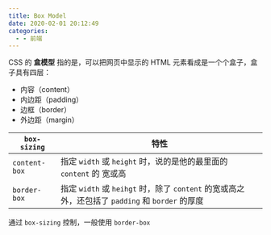 ```yaml
---
title: Box Model
date: 2020-02-01 20:12:49
categories:
  - - 前端
---
```


CSS 的 **盒模型** 指的是，可以把网页中显示的 HTML 元素看成是一个个盒子，盒子具有四层：

- 内容（content）
- 内边距（padding）
- 边框（border）
- 外边距（margin）

| `box-sizing` | 特性 |
| --- | --- |
| `content-box` | 指定 `width` 或 `height` 时，说的是他的最里面的 `content` 的 宽或高 |
| `border-box` | 指定 `width` 或 `heihgt` 时，除了 `content` 的宽或高之外，还包括了 `padding` 和 `border` 的厚度 |

通过 `box-sizing` 控制，一般使用 `border-box`

